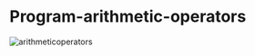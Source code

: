 # Program-arithmetic-operators
![arithmeticoperators](https://github.com/Parv-s/Program-even-or-odd/assets/146922256/71f40601-0154-4856-b256-f3a3e9a04413)
